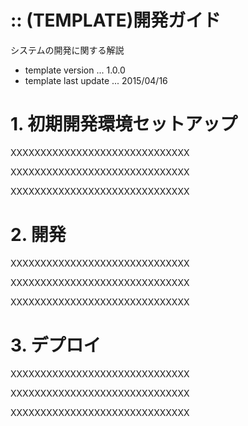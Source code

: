 
:: (TEMPLATE)開発ガイド
===

システムの開発に関する解説

- template version ... 1.0.0
- template last update ... 2015/04/16

# 1. 初期開発環境セットアップ

XXXXXXXXXXXXXXXXXXXXXXXXXXXXXX

XXXXXXXXXXXXXXXXXXXXXXXXXXXXXX

XXXXXXXXXXXXXXXXXXXXXXXXXXXXXX

# 2. 開発

XXXXXXXXXXXXXXXXXXXXXXXXXXXXXX

XXXXXXXXXXXXXXXXXXXXXXXXXXXXXX

XXXXXXXXXXXXXXXXXXXXXXXXXXXXXX

# 3. デプロイ

XXXXXXXXXXXXXXXXXXXXXXXXXXXXXX

XXXXXXXXXXXXXXXXXXXXXXXXXXXXXX

XXXXXXXXXXXXXXXXXXXXXXXXXXXXXX
